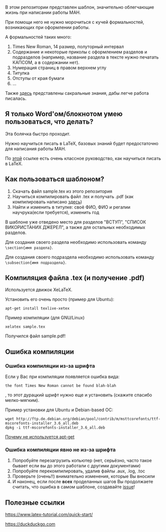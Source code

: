 В этом репозитории представлен шаблон, значительно облегчающие жизнь при написании работы МАН.

При помощи него не нужно морочиться с кучей формальностей, возникающих при оформлении работы.

А формальностей таких много:
1. Times New Roman, 14 размер, полуторный интервал
2. Содержание и некоторые приколы с оформлением разделов и подразделов (например, название раздела в тексте нужно печатать КАПСОМ, а в содержании нет).
3. Нумерация страниц в правом верхнем углу
4. Титулка
5. Отступы от края бумаги
6. ...

Также [здесь]() представлены сакральные знания, дабы легче работа писалась.

## Я только Word'ом/блокнотом умею пользоваться, что делать?
Эта болячка быстро проходит.

Нужно научиться писать в LaTeX, базовых знаний будет предостаточно для написания работы МАН.

По [этой](https://www.latex-tutorial.com/quick-start/) ссылке есть очень классное руководство, как научиться писать в LaTeX.

## Как пользоваться шаблоном?

1. Скачать файл sample.tex из этого репозитория
2. Научиться компилировать файл .tex и получать .pdf (как компилировать написано [здесь](#compiling))
3. Найти и изменить в титулке: своё ФИО, ФИО и регалии научрука(если требуется), изменить год

В шаблоне уже отведено место для разделов "ВСТУП", "СПИСОК ВИКОРИСТАНИХ ДЖЕРЕЛ", а также для остальных необходимых разделов.

Для создания своего раздела необходимо использовать команду `\section{имя раздела}`.

Для создания своего подраздела необходимо использовать команду `\subsection{имя подраздела}`.

<a name="compiling"><h2> Компиляция файла .tex (и получение .pdf)</h2></a>
Используется движок XeLaTeX.

Установить его очень просто (пример для Ubuntu):
```
apt-get install texlive-xetex
```
Пример компиляции (для GNU/Linux)
```
xelatex sample.tex
```

Получился файл sample.pdf!

## Ошибка компиляции
### Ошибка компиляции из-за шрифта
Если у Вас при компиляции появляется ошибка вида:

```
the font Times New Roman cannot be found blah-blah
```

, то этот дурацкий шрифт нужно еще и установить (скажите спасибо мелко-мягким).

Пример установки для Ubuntu и Debian-based ОС:

```
wget http://ftp.de.debian.org/debian/pool/contrib/m/msttcorefonts/ttf-mscorefonts-installer_3.6_all.deb
dpkg -i ttf-mscorefonts-installer_3.6_all.deb
```

[Почему не используется apt-get](https://bugs.launchpad.net/ubuntu/+source/msttcorefonts/+bug/1607535)

### Ошибка компиляции явно не из-за шрифта
1. Попробуйте перезагрузить копьютер (нет, серьёзно, часто такое бывает если вы до этого работали с другими документами)
2. Попробуйте перекомпилировать, удалив файлы .aux, .log, .toc
3. Проверьте (очень!!) внимательно изменения, которые Вы вносили
4. И наконец, если после **всех** проделанных шагов Вы продолжаете считать, что ошибка в самом шаблоне, создавайте [issue](https://gitlab.com/chopikus/man-sample/issues)! 


<a name="links"> <h2> Полезные ссылки </h2> </a>

https://www.latex-tutorial.com/quick-start/

https://duckduckgo.com



